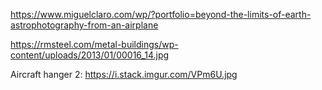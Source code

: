 https://www.miguelclaro.com/wp/?portfolio=beyond-the-limits-of-earth-astrophotography-from-an-airplane

https://rmsteel.com/metal-buildings/wp-content/uploads/2013/01/00016_14.jpg

Aircraft hanger 2: https://i.stack.imgur.com/VPm6U.jpg